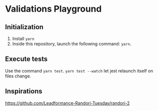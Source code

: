 # Validations Playground

## Initialization

1. Install `yarn`
2. Inside this repository, launch the following command: `yarn`.

## Execute tests

Use the command `yarn test`. `yarn test --watch` let jest relaunch itself on files change.

## Inspirations

https://github.com/Leadformance-Randori-Tuesday/randori-2
